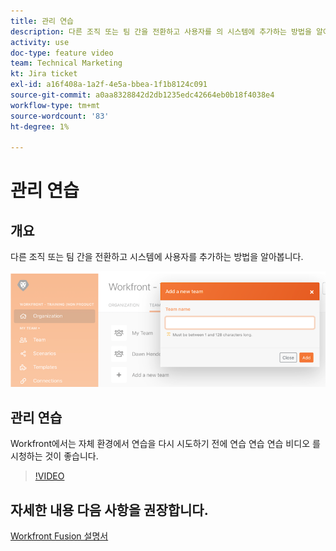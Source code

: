 ```yaml
---
title: 관리 연습
description: 다른 조직 또는 팀 간을 전환하고 사용자를 의 시스템에 추가하는 방법을 알아봅니다. [!DNL Adobe Workfront Fusion].
activity: use
doc-type: feature video
team: Technical Marketing
kt: Jira ticket
exl-id: a16f408a-1a2f-4e5a-bbea-1f1b8124c091
source-git-commit: a0aa8328842d2db1235edc42664eb0b18f4038e4
workflow-type: tm+mt
source-wordcount: '83'
ht-degree: 1%

---
```


# 관리 연습

## 개요

다른 조직 또는 팀 간을 전환하고 시스템에 사용자를 추가하는 방법을 알아봅니다.

![오류 처리가 있는 시나리오 이미지입니다.](assets/workfront-fusion-administration-1.png)

## 관리 연습

Workfront에서는 자체 환경에서 연습을 다시 시도하기 전에 연습 연습 연습 비디오 를 시청하는 것이 좋습니다.

>[!VIDEO](https://video.tv.adobe.com/v/335310/?quality=12)

## 자세한 내용 다음 사항을 권장합니다.

[Workfront Fusion 설명서](https://experienceleague.adobe.com/docs/workfront/using/adobe-workfront-fusion/workfront-fusion-2.html?lang=en)
